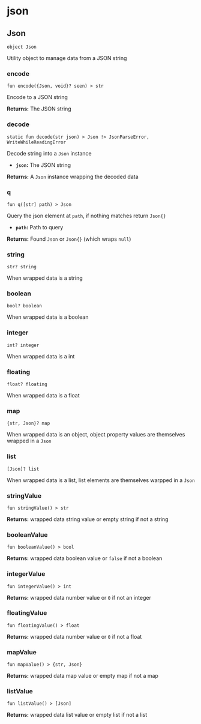 # json

## Json
```buzz
object Json
```
Utility object to manage data from a JSON string

### encode
```buzz
fun encode({Json, void}? seen) > str
```
Encode to a JSON string

**Returns:** The JSON string

### decode
```buzz
static fun decode(str json) > Json !> JsonParseError, WriteWhileReadingError
```
Decode string into a `Json` instance
- **`json`:** The JSON string

**Returns:** A `Json` instance wrapping the decoded data

### q
```buzz
fun q([str] path) > Json
```
Query the json element at `path`, if nothing matches return `Json{}`
- **`path`:** Path to query

**Returns:** Found `Json` or `Json{}` (which wraps `null`)

### string
```buzz
str? string
```
When wrapped data is a string

### boolean
```buzz
bool? boolean
```
When wrapped data is a boolean

### integer
```buzz
int? integer
```
When wrapped data is a int

### floating
```buzz
float? floating
```
When wrapped data is a float

### map
```buzz
{str, Json}? map
```
When wrapped data is an object, object property values are themselves wrapped in a `Json`

### list
```buzz
[Json]? list
```
When wrapped data is a list, list elements are themselves warpped in a `Json`

### stringValue
```buzz
fun stringValue() > str
```
**Returns:** wrapped data string value or empty string if not a string

### booleanValue
```buzz
fun booleanValue() > bool
```
**Returns:** wrapped data boolean value or `false` if not a boolean

### integerValue
```buzz
fun integerValue() > int
```
**Returns:** wrapped data number value or `0` if not an integer

### floatingValue
```buzz
fun floatingValue() > float
```
**Returns:** wrapped data number value or `0` if not a float

### mapValue
```buzz
fun mapValue() > {str, Json}
```
**Returns:** wrapped data map value or empty map if not a map

### listValue
```buzz
fun listValue() > [Json]
```
**Returns:** wrapped data list value or empty list if not a list
